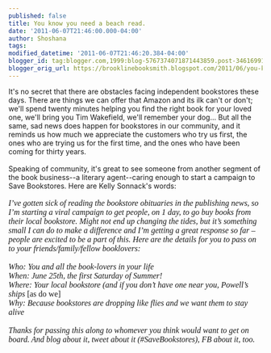 ```yaml
---
published: false
title: You know you need a beach read.
date: '2011-06-07T21:46:00.000-04:00'
author: Shoshana
tags: 
modified_datetime: '2011-06-07T21:46:20.384-04:00'
blogger_id: tag:blogger.com,1999:blog-5767374071871443859.post-3461699163670611564
blogger_orig_url: https://brooklinebooksmith.blogspot.com/2011/06/you-know-you-need-beach-read.html
---
```


It's no secret that there are obstacles facing independent bookstores these days. There are things we can offer that Amazon and its ilk can't or don't; we'll spend twenty minutes helping you find the right book for your loved one, we'll bring you Tim Wakefield, we'll remember your dog... But all the same, sad news does happen for bookstores in our community, and it reminds us how much we appreciate the customers who try us first, the ones who are trying us for the first time, and the ones who have been coming for thirty years.<br /><br />Speaking of community, it's great to see someone from another segment of the book business--a literary agent--caring enough to start a campaign to Save Bookstores. Here are Kelly Sonnack's words:<br /><br /><span class="z19Dle zG9tqc" id="col-z13ydd1x1u3tfbnzp04cd3m5bnmwe3dqudw"><span class="HgYomf"><span class="QGJaM Ig Uqtsze" style="display: block;"><i><span style="font-family: Calibri; font-size: x-small;"><span style="font-family: Calibri; font-size: 12pt;">I’ve  gotten sick of reading the bookstore obituaries in the publishing news,  so I’m starting a viral campaign to get people, on 1 day, to go buy  books from their local bookstore. Might not end up changing the tides,  but it’s something small I can do to make a difference and I’m getting a  great response so far – people are excited to be a part of this. Here  are the details for you to pass on to your friends/family/fellow  booklovers:<br /><br />Who: You and all the book-lovers in your life<br />When: June 25th, the first Saturday of Summer!<br />Where: Your local bookstore (and if you don’t have one near you, Powell’s ships </span></span></i><span style="font-family: Calibri; font-size: x-small;"><span style="font-family: Calibri; font-size: 12pt;">[as do we]</span></span><i><span style="font-family: Calibri; font-size: x-small;"><span style="font-family: Calibri; font-size: 12.0pt;"><br />Why: Because bookstores are dropping like flies and we want them to stay alive<br /><br />Thanks  for passing this along to whomever you think would want to get on  board. And blog about it, tweet about it (#SaveBookstores), FB about it,  too.</span></span></i></span></span></span>